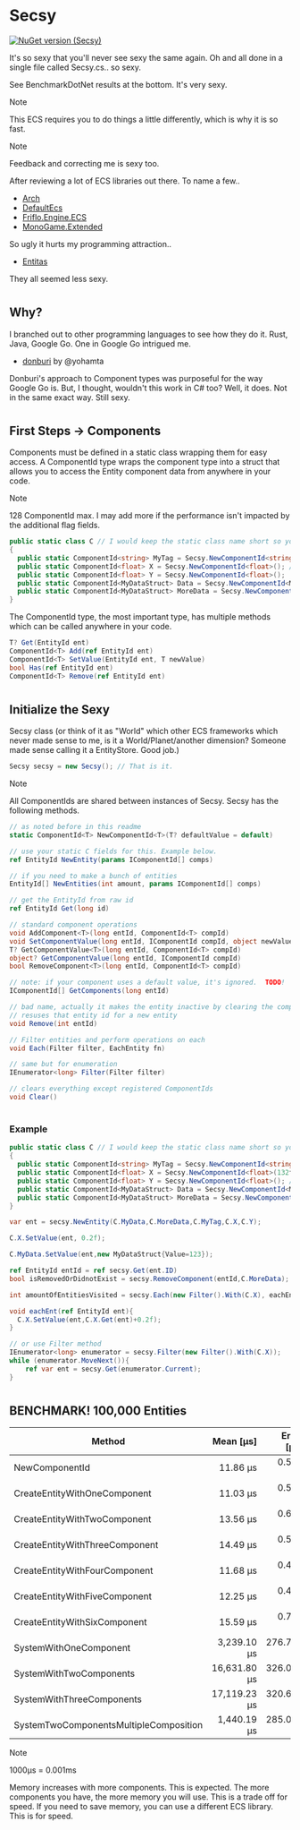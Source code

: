 ﻿# Secsy

[![NuGet version (Secsy)](https://img.shields.io/nuget/v/SoftCircuits.Silk.svg?style=flat-square)](https://www.nuget.org/packages/Secsy/)

It's so sexy that you'll never see sexy the same again.  Oh and all done in a single file called Secsy.cs.. so sexy.

See BenchmarkDotNet results at the bottom.  It's very sexy.

> [!NOTE]
> This ECS requires you to do things a little differently, which is why it is so fast.

> [!NOTE]
> Feedback and correcting me is sexy too.


After reviewing a lot of ECS libraries out there.  To name a few..
- [Arch](https://github.com/genaray/Arch)
- [DefaultEcs](https://github.com/Doraku/DefaultEcs)
- [Friflo.Engine.ECS](https://github.com/friflo/Friflo.Json.Fliox/blob/main/Engine/README.md)
- [MonoGame.Extended](https://github.com/craftworkgames/MonoGame.Extended)

So ugly it hurts my programming attraction..
- [Entitas](https://github.com/sschmid/Entitas)

They all seemed less sexy.

#

## Why?
I branched out to other programming languages to see how they do it.  Rust, Java, Google Go.  One in Google Go intrigued me.

- [donburi](https://github.com/yohamta/donburi) by @yohamta

Donburi's approach to Component types was purposeful for the way Google Go is.  But, I thought, wouldn't this work in C# too?  Well, it does.  Not in the same exact way.  Still sexy.

#

## First Steps -> Components
Components must be defined in a static class wrapping them for easy access. A ComponentId type wraps the component type into a struct that allows you to access the Entity component data from anywhere in your code.
> [!NOTE]
> 128 ComponentId max.  I may add more if the performance isn't impacted by the additional flag fields.
```csharp
public static class C // I would keep the static class name short so you can type it out easy
{
  public static ComponentId<string> MyTag = Secsy.NewComponentId<string>(); // Tags can be whatever type your want, you'll see why.
  public static ComponentId<float> X = Secsy.NewComponentId<float>(); // 
  public static ComponentId<float> Y = Secsy.NewComponentId<float>();
  public static ComponentId<MyDataStruct> Data = Secsy.NewComponentId<MyDataStruct>();
  public static ComponentId<MyDataStruct> MoreData = Secsy.NewComponentId<MyDataStruct>(); // Perfectly valid and sexy
}
```
The ComponentId type, the most important type, has multiple methods which can be called anywhere in your code.
```csharp
T? Get(EntityId ent)
ComponentId<T> Add(ref EntityId ent)
ComponentId<T> SetValue(EntityId ent, T newValue)
bool Has(ref EntityId ent)
ComponentId<T> Remove(ref EntityId ent)
```
#

## Initialize the Sexy
Secsy class (or think of it as "World" which other ECS frameworks which never made sense to me, is it a World/Planet/another dimension? Someone made sense calling it a EntityStore.  Good job.)
```csharp
Secsy secsy = new Secsy(); // That is it.
```
> [!NOTE]
> All ComponentIds are shared between instances of Secsy.
Secsy has the following methods.
```csharp
// as noted before in this readme
static ComponentId<T> NewComponentId<T>(T? defaultValue = default)

// use your static C fields for this. Example below.
ref EntityId NewEntity(params IComponentId[] comps) 

// if you need to make a bunch of entities
EntityId[] NewEntities(int amount, params IComponentId[] comps) 

// get the EntityId from raw id
ref EntityId Get(long id) 

// standard component operations
void AddComponent<T>(long entId, ComponentId<T> compId)
void SetComponentValue(long entId, IComponentId compId, object newValue)
T? GetComponentValue<T>(long entId, ComponentId<T> compId)
object? GetComponentValue(long entId, IComponentId compId)
bool RemoveComponent<T>(long entId, ComponentId<T> compId)

// note: if your component uses a default value, it's ignored.  TODO!
IComponentId[] GetComponents(long entId) 

// bad name, actually it makes the entity inactive by clearing the component ids
// resuses that entity id for a new entity
void Remove(int entId) 

// Filter entities and perform operations on each
void Each(Filter filter, EachEntity fn) 

// same but for enumeration
IEnumerator<long> Filter(Filter filter) 

// clears everything except registered ComponentIds
void Clear() 
```

#

### Example
```csharp
public static class C // I would keep the static class name short so you can type it out easy
{
  public static ComponentId<string> MyTag = Secsy.NewComponentId<string>("Helloooooo World!"); // Tags can be whatever type your want, you'll see why.
  public static ComponentId<float> X = Secsy.NewComponentId<float>(132f); 
  public static ComponentId<float> Y = Secsy.NewComponentId<float>(); // Default of float is 0.0f
  public static ComponentId<MyDataStruct> Data = Secsy.NewComponentId<MyDataStruct>();
  public static ComponentId<MyDataStruct> MoreData = Secsy.NewComponentId<MyDataStruct>(); // Perfectly valid and sexy
}

var ent = secsy.NewEntity(C.MyData,C.MoreData,C.MyTag,C.X,C.Y);

C.X.SetValue(ent, 0.2f);

C.MyData.SetValue(ent,new MyDataStruct{Value=123});

ref EntityId entId = ref secsy.Get(ent.ID)
bool isRemovedOrDidnotExist = secsy.RemoveComponent(entId,C.MoreData);

int amountOfEntitiesVisited = secsy.Each(new Filter().With(C.X), eachEnt);

void eachEnt(ref EntityId ent){
  C.X.SetValue(ent,C.X.Get(ent)+0.2f);
}

// or use Filter method
IEnumerator<long> enumerator = secsy.Filter(new Filter().With(C.X));
while (enumerator.MoveNext()){
	ref var ent = secsy.Get(enumerator.Current);
}
```

#
#

## BENCHMARK! 100,000 Entities
| Method                                 | Mean [μs]    | Error [μs] | StdDev [μs] | Median [μs]  | Allocated [KB] |
| -------------------------------------- | ------------:| ----------:| -----------:| ------------:| --------------:|
| NewComponentId                         | 11.86 μs     | 0.564 μs   | 1.628 μs    | 11.70 μs     | 0.7 KB         |
| CreateEntityWithOneComponent           | 11.03 μs     | 0.556 μs   | 1.603 μs    | 10.75 μs     | 1.77 KB        |
| CreateEntityWithTwoComponent           | 13.56 μs     | 0.640 μs   | 1.857 μs    | 13.30 μs     | 1.83 KB        |
| CreateEntityWithThreeComponent         | 14.49 μs     | 0.562 μs   | 1.603 μs    | 14.35 μs     | 1.88 KB        |
| CreateEntityWithFourComponent          | 11.68 μs     | 0.426 μs   | 1.193 μs    | 11.50 μs     | 1.94 KB        |
| CreateEntityWithFiveComponent          | 12.25 μs     | 0.401 μs   | 1.143 μs    | 12.10 μs     | 1.99 KB        |
| CreateEntityWithSixComponent           | 15.59 μs     | 0.737 μs   | 2.089 μs    | 14.85 μs     | 2.05 KB        |
| SystemWithOneComponent                 | 3,239.10 μs  | 276.725 μs | 798.416 μs  | 2,906.80 μs  | 3050.63 KB     |
| SystemWithTwoComponents                | 16,631.80 μs | 326.005 μs | 570.971 μs  | 16,702.10 μs | 5585.97 KB     |
| SystemWithThreeComponents              | 17,119.23 μs | 320.698 μs | 792.687 μs  | 16,977.50 μs | 5201.8 KB      |
| SystemTwoComponentsMultipleComposition | 1,440.19 μs  | 285.039 μs | 822.402 μs  | 945.50 μs    | 27.79 KB       |

> [!NOTE]
> 1000μs = 0.001ms
> 
> Memory increases with more components.  This is expected.  The more components you have, the more memory you will use.  This is a trade off for speed.  If you need to save memory, you can use a different ECS library.  This is for speed.